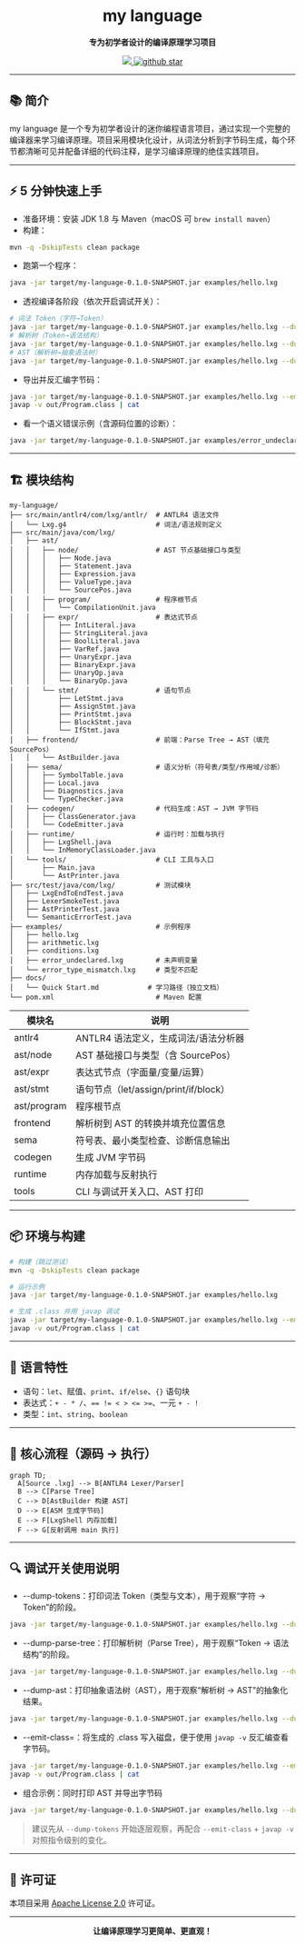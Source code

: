 <h1 align="center">my language</h1>
<p align="center">
  <strong>专为初学者设计的编译原理学习项目</strong>
</p>
<p align="center">
    <a target="_blank" href='https://www.apache.org/licenses/LICENSE-2.0.html'>
        <img src='https://img.shields.io/badge/license-Apache%202.0-blue.svg'/>
    </a>
    <a target="_blank" href="https://github.com/xiangganLuo/my-language">
        <img src="https://img.shields.io/github/stars/xiangganLuo/my-language.svg?style=social" alt="github star"/>
    </a>
</p>


---

## 📚 简介

my language 是一个专为初学者设计的迷你编程语言项目，通过实现一个完整的编译器来学习编译原理。项目采用模块化设计，从词法分析到字节码生成，每个环节都清晰可见并配备详细的代码注释，是学习编译原理的绝佳实践项目。

---

## ⚡ 5 分钟快速上手

- 准备环境：安装 JDK 1.8 与 Maven（macOS 可 `brew install maven`）
- 构建：
```bash
mvn -q -DskipTests clean package
```
- 跑第一个程序：
```bash
java -jar target/my-language-0.1.0-SNAPSHOT.jar examples/hello.lxg
```
- 透视编译各阶段（依次开启调试开关）：
```bash
# 词法 Token（字符→Token）
java -jar target/my-language-0.1.0-SNAPSHOT.jar examples/hello.lxg --dump-tokens
# 解析树（Token→语法结构）
java -jar target/my-language-0.1.0-SNAPSHOT.jar examples/hello.lxg --dump-parse-tree | cat
# AST（解析树→抽象语法树）
java -jar target/my-language-0.1.0-SNAPSHOT.jar examples/hello.lxg --dump-ast
```
- 导出并反汇编字节码：
```bash
java -jar target/my-language-0.1.0-SNAPSHOT.jar examples/hello.lxg --emit-class=out/Program.class
javap -v out/Program.class | cat
```
- 看一个语义错误示例（含源码位置的诊断）：
```bash
java -jar target/my-language-0.1.0-SNAPSHOT.jar examples/error_undeclared.lxg
```

---

## 🏗️ 模块结构

```
my-language/
├── src/main/antlr4/com/lxg/antlr/  # ANTLR4 语法文件
│   └── Lxg.g4                      # 词法/语法规则定义
├── src/main/java/com/lxg/
│   ├── ast/
│   │   ├── node/                   # AST 节点基础接口与类型
│   │   │   ├── Node.java
│   │   │   ├── Statement.java
│   │   │   ├── Expression.java
│   │   │   ├── ValueType.java
│   │   │   └── SourcePos.java
│   │   ├── program/                # 程序根节点
│   │   │   └── CompilationUnit.java
│   │   ├── expr/                   # 表达式节点
│   │   │   ├── IntLiteral.java
│   │   │   ├── StringLiteral.java
│   │   │   ├── BoolLiteral.java
│   │   │   ├── VarRef.java
│   │   │   ├── UnaryExpr.java
│   │   │   ├── BinaryExpr.java
│   │   │   ├── UnaryOp.java
│   │   │   └── BinaryOp.java
│   │   └── stmt/                   # 语句节点
│   │       ├── LetStmt.java
│   │       ├── AssignStmt.java
│   │       ├── PrintStmt.java
│   │       ├── BlockStmt.java
│   │       └── IfStmt.java
│   ├── frontend/                   # 前端：Parse Tree → AST（填充 SourcePos）
│   │   └── AstBuilder.java
│   ├── sema/                       # 语义分析（符号表/类型/作用域/诊断）
│   │   ├── SymbolTable.java
│   │   ├── Local.java
│   │   ├── Diagnostics.java
│   │   └── TypeChecker.java
│   ├── codegen/                    # 代码生成：AST → JVM 字节码
│   │   ├── ClassGenerator.java
│   │   └── CodeEmitter.java
│   ├── runtime/                    # 运行时：加载与执行
│   │   ├── LxgShell.java
│   │   └── InMemoryClassLoader.java
│   └── tools/                      # CLI 工具与入口
│       ├── Main.java
│       └── AstPrinter.java
├── src/test/java/com/lxg/          # 测试模块
│   ├── LxgEndToEndTest.java
│   ├── LexerSmokeTest.java
│   ├── AstPrinterTest.java
│   └── SemanticErrorTest.java
├── examples/                       # 示例程序
│   ├── hello.lxg
│   ├── arithmetic.lxg
│   ├── conditions.lxg
│   ├── error_undeclared.lxg        # 未声明变量
│   └── error_type_mismatch.lxg     # 类型不匹配
├── docs/
│   └── Quick Start.md            # 学习路径（独立文档）
└── pom.xml                         # Maven 配置
```

| 模块名                    | 说明                                   |
|--------------------------|----------------------------------------|
| antlr4                   | ANTLR4 语法定义，生成词法/语法分析器     |
| ast/node                 | AST 基础接口与类型（含 SourcePos）        |
| ast/expr                 | 表达式节点（字面量/变量/运算）           |
| ast/stmt                 | 语句节点（let/assign/print/if/block）    |
| ast/program              | 程序根节点                               |
| frontend                 | 解析树到 AST 的转换并填充位置信息         |
| sema                     | 符号表、最小类型检查、诊断信息输出        |
| codegen                  | 生成 JVM 字节码                           |
| runtime                  | 内存加载与反射执行                        |
| tools                    | CLI 与调试开关入口、AST 打印              |

---

## 📦 环境与构建

```bash
# 构建（跳过测试）
mvn -q -DskipTests clean package

# 运行示例
java -jar target/my-language-0.1.0-SNAPSHOT.jar examples/hello.lxg

# 生成 .class 并用 javap 调试
java -jar target/my-language-0.1.0-SNAPSHOT.jar examples/hello.lxg --emit-class=out/Program.class
javap -v out/Program.class | cat
```

---

## 📝 语言特性

- 语句：`let`、赋值、`print`、`if/else`、`{}` 语句块
- 表达式：`+ - * /`、`== != < > <= >=`、一元 `+ - !`
- 类型：`int`、`string`、`boolean`

---

## 🔧 核心流程（源码 → 执行）

```mermaid
graph TD;
  A[Source .lxg] --> B[ANTLR4 Lexer/Parser]
  B --> C[Parse Tree]
  C --> D[AstBuilder 构建 AST]
  D --> E[ASM 生成字节码]
  E --> F[LxgShell 内存加载]
  F --> G[反射调用 main 执行]
```

---

## 🔍 调试开关使用说明

- --dump-tokens：打印词法 Token（类型与文本），用于观察“字符 → Token”的阶段。
```bash
java -jar target/my-language-0.1.0-SNAPSHOT.jar examples/hello.lxg --dump-tokens
```

- --dump-parse-tree：打印解析树（Parse Tree），用于观察“Token → 语法结构”的阶段。
```bash
java -jar target/my-language-0.1.0-SNAPSHOT.jar examples/hello.lxg --dump-parse-tree | cat
```

- --dump-ast：打印抽象语法树（AST），用于观察“解析树 → AST”的抽象化结果。
```bash
java -jar target/my-language-0.1.0-SNAPSHOT.jar examples/hello.lxg --dump-ast
```

- --emit-class=<path>：将生成的 .class 写入磁盘，便于使用 `javap -v` 反汇编查看字节码。
```bash
java -jar target/my-language-0.1.0-SNAPSHOT.jar examples/hello.lxg --emit-class=out/Program.class
javap -v out/Program.class | cat
```

- 组合示例：同时打印 AST 并导出字节码
```bash
java -jar target/my-language-0.1.0-SNAPSHOT.jar examples/hello.lxg --dump-ast --emit-class=out/Program.class
```

> 建议先从 `--dump-tokens` 开始逐层观察，再配合 `--emit-class` + `javap -v` 对照指令级别的变化。

---

## 📄 许可证

本项目采用 [Apache License 2.0](LICENSE) 许可证。

---

<p align="center">
  <strong>让编译原理学习更简单、更直观！</strong>
</p> 